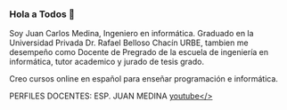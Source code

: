 ### Hola a Todos 👋
Soy Juan Carlos Medina, Ingeniero en informática. Graduado en la Universidad Privada Dr. Rafael Belloso Chacín URBE, tambien me desempeño como Docente de Pregrado de la escuela de ingeniería en informática, tutor academico y jurado de tesis grado.

Creo cursos online en español para enseñar programación e informática.

PERFILES DOCENTES: ESP. JUAN MEDINA
<a href="https://www.youtube.com/embed/8SoQQPGCm5I?si=nB51z4ygEiSSysaM" title="YouTube video player">youtube</>

<!--
**jcmedinaf/jcmedinaf** is a ✨ _special_ ✨ repository because its `README.md` (this file) appears on your GitHub profile.

Here are some ideas to get you started:

- 🔭 I’m currently working on ...
- 🌱 I’m currently learning ...
- 👯 I’m looking to collaborate on ...
- 🤔 I’m looking for help with ...
- 💬 Ask me about ...
- 📫 How to reach me: ...
- 😄 Pronouns: ...
- ⚡ Fun fact: ...
-->

